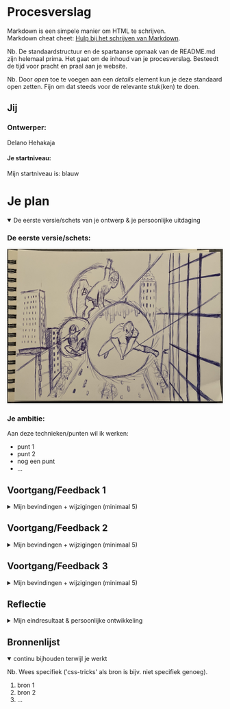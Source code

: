 # Procesverslag
Markdown is een simpele manier om HTML te schrijven.  
Markdown cheat cheet: [Hulp bij het schrijven van Markdown](https://github.com/adam-p/markdown-here/wiki/Markdown-Cheatsheet).

Nb. De standaardstructuur en de spartaanse opmaak van de README.md zijn helemaal prima. Het gaat om de inhoud van je procesverslag. Besteedt de tijd voor pracht en praal aan je website.

Nb. Door *open* toe te voegen aan een *details* element kun je deze standaard open zetten. Fijn om dat steeds voor de relevante stuk(ken) te doen.





## Jij

### Ontwerper:
Delano Hehakaja

#### Je startniveau:
Mijn startniveau is: blauw





# Je plan

<details open>
  <summary>De eerste versie/schets van je ontwerp & je persoonlijke uitdaging</summary>

  ### De eerste versie/schets:
  <img src="readme-images/schets-idee.jpg" alt="eerste schets">


  ### Je ambitie: 
  Aan deze technieken/punten wil ik werken:
  - punt 1
  - punt 2
  - nog een punt
  - ...
 
</details>




## Voortgang/Feedback 1

<details>
  <summary>Mijn bevindingen + wijzigingen (minimaal 5)</summary>

  ### Bevinding 1:
  Na de uitleg van het concept was het idee leuk en duidelijk en met de volgende afbeelding liet ik zien hoe dit eruit zou gaan zien.
  <img src="readme-images/schets-idee.jpg" alt="eerste schets">
  
  Als feedback kreeg ik de volgende punten:
  Ik zou per gateway een ander achtergrond weergeven, zodat je de verschillen kan zien
  Elk Spider-man heeft een ander outfit, laat dat ook terugkomen in je design
  

  #### oplossing:
  Beschrijving hoe je het hebt hebt opgelost of als het niet gelukt is hoe je het zou oplossen (tekst en afbeelding(en)).
  <img src="readme-images/3-keer-spiderman.png" alt="3 keer spiderman">
  
  Ik heb 3 verschillende gateways gemaakt. Deze gateways laten verschillende achtergronden zien en de verschillende acteurs die Spider-man hebben gespeeld.


  ### Bevinding 2:
  Omschrijving van wat er nog niet orde was (tekst en afbeelding(en)).
  
  Wat nog ontbrak aan mijn ontwerp is dat de gateways nog niet op een multivers gateway leek. De eerste versie gateway was alleen een cirkel met een afbeelding erin.
  

  #### oplossing:
  Beschrijving hoe je het hebt hebt opgelost of als het niet gelukt is hoe je het zou oplossen (tekst en afbeelding(en)).
  
  Als oplossing heb ik op google een multivers gateway opgezocht, uitgesneden en boven op mijn huidige gateways verwerkt.
  
  <img src="readme-images/1portal.png" alt="multivers gateway"> <img src="readme-images/multivers-gateway.png" alt="multivers gateway">


  ### Bevinding 3:
  Omschrijving van wat er nog niet orde was (tekst en afbeelding(en)).
  
  Er was nog geen omgeving waar de gateways in stonden.

   
  #### oplossing:
  Beschrijving hoe je het hebt hebt opgelost of als het niet gelukt is hoe je het zou oplossen (tekst en afbeelding(en)).
  
  Als ik aan Spider-man denk, dan denk ik aan New York. De stad waar Spider-man woont en misdaden bestrijdt. Dit wilde ik ook in mijn ontwerp verwerken. Ik heb een afbeelding gezocht van de stad New York om als achtergrond te gebruiken.
  
  <img src="images/nyc-gebouwen.jpeg" alt="nyc gebouwen">
  
  <img src="readme-images/gateways-en-achtergrond.png" alt="gateways en achtergrond">
  
  ### Bevinding 4:
  Omschrijving van wat er nog niet orde was (tekst en afbeelding(en)).
  
  Bij de oplossing van bevinding 3 zie je bovenin wat tekst met standaard fonts. Deze fonts moeten natuurlijk wat meer sfeer krijgen, waardoor het bij de Spider-man sfeer gaat passen.

   
  #### oplossing:
  Beschrijving hoe je het hebt hebt opgelost of als het niet gelukt is hoe je het zou oplossen (tekst en afbeelding(en)).
  
  Door het lettertype en de kleur aan te passen, kom je al meer in de sfeer van Spider-man. Als extra toevoeging heb ik ook bovenin het logo van Marvel weergegeven, waardoor het nog duidelijker wordt dat het om Spider-man gaat.
  
  <img src="readme-images/fullscreen-spiderman.png" alt="fullscreen spiderman">
  
  Bronnen:
  https://codepen.io/The_Gusz/pen/mdXWbLw
  
  
  
  ### Bevinding 5:
  Omschrijving van wat er nog niet orde was (tekst en afbeelding(en)).
  
  Er moet nog interactie komen in het ontwerp.

   
  #### oplossing:
  Beschrijving hoe je het hebt hebt opgelost of als het niet gelukt is hoe je het zou oplossen (tekst en afbeelding(en)).
  
  Door middel van hoveren en klikken komt er interactie. Als je met je muis over 1 van de gateways gaat dan vergroot die gateway. Klik je vervolgens ook nog eens op de gateway dan verandert de afbeelding in de gateway naar de Spider-man en MJ.
  
  <img src="readme-images/fullscreen-hover.png" alt="fullscreen hover">
  
  <img src="readme-images/fullscreen-click.png" alt="fullscreen click">
  
  Bronnen:
  https://codepen.io/The_Gusz/pen/MWQyWbG?editors=1100

</details>




## Voortgang/Feedback 2

<details>
  <summary>Mijn bevindingen + wijzigingen (minimaal 5)</summary>
  
  ### Bevinding 1:
  Omschrijving van wat er nog niet orde was (tekst en afbeeding(en)).
  
  Op de pagina waren alleen de fonts responsive, maar de gateway's nog niet.

  #### oplossing:
  Beschrijving hoe je het hebt hebt opgelost of als het niet gelukt is hoe je het zou oplossen (tekst en afbeeding(en)).
  
  Door middel van de width aan te passen naar width: 22vw bij de buttons/gateway's, worden deze responsive.
  
  Groot scherm:
  <img src="readme-images/responsive-fullscreen.png" alt="responsive fullscreen">
  
  Kleiner scherm:
  <img src="readme-images/responsive-midscreen.png" alt="responsive midscreen">



  ### Bevinding 2:
  Omschrijving van wat er nog niet orde was (tekst en afbeeding(en)).
  
  Ik moet nog duidelijker naar voren laten dat het gaat om 3 verschillende Spider-man's. 

  #### oplossing:
  Beschrijving hoe je het hebt hebt opgelost of als het niet gelukt is hoe je het zou oplossen (tekst en afbeeding(en)).
  
  Dit laat ik zien door een tekstbriefje omringd door een Spider-web. In dit tekstbriefje staat de naam van de acteur die in de gateway wordt afgebeeld en in welke Spider-man's hij heeft gespeeld.
  
  <img src="readme-images/text-web.png" alt="text web">



  ### Bevinding 3:
  ...

</details>



## Voortgang/Feedback 3

<details>
  <summary>Mijn bevindingen + wijzigingen (minimaal 5)</summary>
  
  ### Bevinding 1:
  Omschrijving van wat er nog niet orde was (tekst en afbeeding(en)).

  #### oplossing:
  Beschrijving hoe je het hebt hebt opgelost of als het niet gelukt is hoe je het zou oplossen (tekst en afbeeding(en)).



  ### Bevinding 2:
  Omschrijving van wat er nog niet orde was (tekst en afbeeding(en)).

  #### oplossing:
  Beschrijving hoe je het hebt hebt opgelost of als het niet gelukt is hoe je het zou oplossen (tekst en afbeeding(en)).



  ### Bevinding 3:
  ...

</details>




## Reflectie

<details>
  <summary>Mijn eindresultaat & persoonlijke ontwikkeling</summary>

  ### Je uitkomst - karakteristiek screenshot(s):
  <img src="readme-images/dummy-plaatje.jpg" width="375px" alt="final ontwerp">


  ### Dit ging goed/Heb ik geleerd: 
  Korte omschrijving met plaatje(s)

  <img src="readme-images/dummy-plaatje.jpg" width="375px" alt="top">


  ### Dit was lastig/Is niet gelukt:
  Korte omschrijving met plaatje(s)

  <img src="readme-images/dummy-plaatje.jpg" width="375px" alt="bummer">
</details>





## Bronnenlijst

<details open>
<summary>continu bijhouden terwijl je werkt</summary>

Nb. Wees specifiek ('css-tricks' als bron is bijv. niet specifiek genoeg).

1. bron 1
2. bron 2
3. ...

</details>